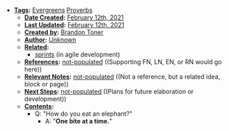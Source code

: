 - **[Tags](<Tags.md>):** [Evergreens](<Evergreens.md>) [Proverbs](<Proverbs.md>)
    - **[Date Created](<Date Created.md>):** [February 12th, 2021](<February 12th, 2021.md>) 
    - **[Last Updated](<Last Updated.md>):** [February 12th, 2021](<February 12th, 2021.md>)
    - **[Created by](<Created by.md>):** [Brandon Toner](<Brandon Toner.md>)
    - **[Author](<Author.md>):** [Unknown](<Unknown.md>)
    - **[Related](<Related.md>):** 
        - [sprints](<sprints.md>) (in agile development)
    - **[References](<References.md>):** [not-populated](<not-populated.md>) ((Supporting FN, LN, EN, or RN would go here))
    - **[Relevant Notes](<Relevant Notes.md>):** [not-populated](<not-populated.md>) ((Not a reference, but a related idea, block or page))
    - **[Next Steps](<Next Steps.md>):** [not-populated](<not-populated.md>) ((Plans for future elaboration or development))
    - **[Contents](<Contents.md>):** 
        - Q: "How do you eat an elephant?" 
            - A: "**One bite at a time.**"
